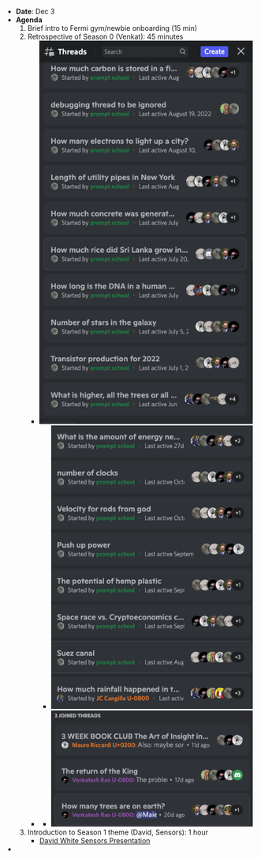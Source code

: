 - **Date**: Dec 3
- **Agenda**
    1. Brief intro to Fermi gym/newbie onboarding (15 min)
    2. Retrospective of Season 0 (Venkat): 45 minutes
        - ![](./images/aHR0cHM6Ly9maXJlYmFzZXN0b3JhZ2UuZ29vZ2xlYXBpcy5jb20vdjAvYi9maXJlc2NyaXB0LTU3N2EyLmFwcHNwb3QuY29tL28vaW1ncyUyRmFwcCUyRkFydE9mR2lnJTJGNDJfTHlRUExfNi4wNC4zMiUyMEFNLnBuZz9hbHQ9bWVkaWEmdG9rZW49OTYyZjJiMWUtMThiMC00YTYzLTgyMDctMzE1ZTRmYWU2NzFm)
            - ![](./images/aHR0cHM6Ly9maXJlYmFzZXN0b3JhZ2UuZ29vZ2xlYXBpcy5jb20vdjAvYi9maXJlc2NyaXB0LTU3N2EyLmFwcHNwb3QuY29tL28vaW1ncyUyRmFwcCUyRkFydE9mR2lnJTJGTTFJaHlyS0oyYy4wNC40MyUyMEFNLnBuZz9hbHQ9bWVkaWEmdG9rZW49MGY2NmUyNzktZTkzYy00ODQzLWFlNDgtMjY1NGU2ZTdmMDVj)
        - 
            - ![](./images/aHR0cHM6Ly9maXJlYmFzZXN0b3JhZ2UuZ29vZ2xlYXBpcy5jb20vdjAvYi9maXJlc2NyaXB0LTU3N2EyLmFwcHNwb3QuY29tL28vaW1ncyUyRmFwcCUyRkFydE9mR2lnJTJGUVZZR2VOSXc5bi4wNC40OSUyMEFNLnBuZz9hbHQ9bWVkaWEmdG9rZW49OGQ3MGM5Y2ItM2VlMS00NDM3LWFiZmEtODAzMDk5OWU1Nzhh)
    3. Introduction to Season 1 theme (David, Sensors): 1 hour
        - [David White Sensors Presentation](https://docs.google.com/presentation/d/e/2PACX-1vQlEOLABCWZ9MNToWjiJ3lQQAFe8rnWz9JWHMRrI3UXZuw1zFZgE1ShUgJb-JYvp9Y6B2Op5AJDTujk/pub?start=false&loop=true&delayms=60000&slide=id.p)
- 
